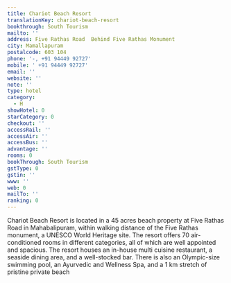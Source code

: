 ```yaml
---
title: Chariot Beach Resort
translationKey: chariot-beach-resort
bookthrough: South Tourism
mailto: ''
address: Five Rathas Road  Behind Five Rathas Monument
city: Mamallapuram
postalcode: 603 104
phone: '-, +91 94449 92727'
mobile: ' +91 94449 92727'
email: ''
website: ''
note: ''
type: hotel
category:
  - H
showHotel: 0
starCategory: 0
checkout: ''
accessRail: ''
accessAir: ''
accessBus: ''
advantage: ''
rooms: 0
bookThrough: South Tourism
gstType: 0
gstin: ''
www: ''
web: 0
mailTo: ''
ranking: 0
---
```







Chariot Beach Resort is located in a 45 acres beach property at Five Rathas Road in Mahabalipuram, within walking distance of the Five Rathas monument, a UNESCO World Heritage site.     The resort offers 70 air-conditioned rooms in different categories, all of which are well appointed and spacious. The resort houses an in-house multi cuisine restaurant, a seaside dining area, and a well-stocked bar. There is also an Olympic-size swimming pool, an Ayurvedic and Wellness Spa, and a 1 km stretch of pristine private beach  